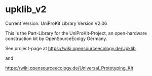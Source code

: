 # upklib_v2

Current Version: UniProKit Library Version V2.06


This is the Part-Library for the UniProKit-Project, an open-hardware construction kit by OpenSourceEcolgy Germany.

See project-page at https://wiki.opensourceecology.de/Upklib

and 

https://wiki.opensourceecology.de/Universal_Prototyping_Kit




